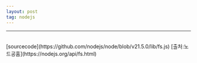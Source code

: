 ```yaml
---
layout: post
tag: nodejs
---
```

***
<br>
[sourcecode](https://github.com/nodejs/node/blob/v21.5.0/lib/fs.js)  
[출처:노드공홈](https://nodejs.org/api/fs.html)


<!-- todo  
실시간 회원 엑셀 다운로드를 하기를 원하고있다.  
현재는 처음에 cms에서 회원 조회를 가면 조회되는 기본 전체 데이타를 그대로 가지고오고있다.
처음에 우리쪽 DB에 회원 조회를 하고, 두번째로 그 회원의 리스트를 뽑아서
통합 DB에 리스트로 API requset 회원 조회를 한다. 
여기서 리스트에 포함되어있지만 return되지 않는 회원 데이타는 탈퇴한 회원으로 간주된다.
정보는 우리쪽 DB와 통합 DB를 섞어줘야한다.  
그리고 가지고온 회원 정보로 또 아이들 정보를 따로 통합 DB에 request하고있다.
회원수가 1만명이라고하면 1만명 * 아이들 수 만큼 다시 따로 요청을 보내고있는 것이다.
일단 첫번째로 여기서 1차 문제가 생기고있고
우리쪽 DB에서(우리가 구조를 만든게 아닌...) 최근 로그인을 mysql에 쌓아놓고있는데
최신 로그인을 구하기위하여 100만건이 넘는 정보를 모두 조회해서 최근 로그인을 조회하고있는게 문제이다.


이 문제를 해겷기 위하여
회원 조회 기능과 엑셀 다운로드 기능을 따로 분리하였다.
그리고 prisma를 이용하여 상속관계를 가지고오던 기능을 제거하고
통 query로 엑셀용 쿼리를 새롭게 짯다.
그리고 엑셀 다운로드기능을 실행할때마다 조회를 하는것이 아닌 매일 batch를 돌려
전날 24시간치의 정보를 json형식으로 리눅스 서버에 저장한 후
데이타를 누적시켜서 전체 회원목록을 가지고올 수 있도록 정리하였다.

통합 DB에 request하고있는 정보는 리스트로 한번에 아이들 정보까지 모두가지고 오도록
정리하였다.



문제점  
1. 테이블 설계가 잘못 되었다.
2. 요구하는 데이타가 너무 많이 분산되어있다.
3. 서버에 너무 부담이되어 request timeout issue가 발생하고있다. -->
